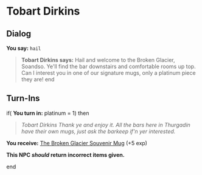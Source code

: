 # Tobart Dirkins
## Dialog

**You say:** `hail`



>**Tobart Dirkins says:** Hail and welcome to the Broken Glacier, Soandso. Ye'll find the bar downstairs and comfortable rooms up top. Can I interest you in one of our signature mugs, only a platinum piece they are!
end

## Turn-Ins





if( **You turn in:** platinum = 1) then


>*Tobart Dirkins Thank ye and enjoy it. All the bars here in Thurgadin have their own mugs, just ask the barkeep if'n yer interested.*


 **You receive:**  [The Broken Glacier Souvenir Mug](/item/30146) (+5 exp)

**This NPC *should* return incorrect items given.**

end